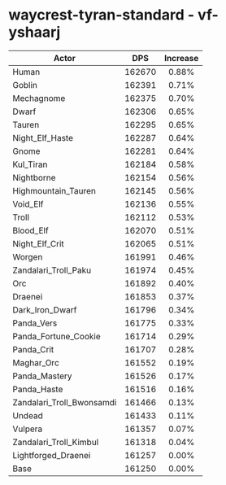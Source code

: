 # waycrest-tyran-standard - vf-yshaarj
| Actor | DPS | Increase |
|---|:---:|:---:|
|Human|162670|0.88%|
|Goblin|162391|0.71%|
|Mechagnome|162375|0.70%|
|Dwarf|162306|0.65%|
|Tauren|162295|0.65%|
|Night_Elf_Haste|162287|0.64%|
|Gnome|162281|0.64%|
|Kul_Tiran|162184|0.58%|
|Nightborne|162154|0.56%|
|Highmountain_Tauren|162145|0.56%|
|Void_Elf|162136|0.55%|
|Troll|162112|0.53%|
|Blood_Elf|162070|0.51%|
|Night_Elf_Crit|162065|0.51%|
|Worgen|161991|0.46%|
|Zandalari_Troll_Paku|161974|0.45%|
|Orc|161892|0.40%|
|Draenei|161853|0.37%|
|Dark_Iron_Dwarf|161796|0.34%|
|Panda_Vers|161775|0.33%|
|Panda_Fortune_Cookie|161714|0.29%|
|Panda_Crit|161707|0.28%|
|Maghar_Orc|161552|0.19%|
|Panda_Mastery|161526|0.17%|
|Panda_Haste|161516|0.16%|
|Zandalari_Troll_Bwonsamdi|161466|0.13%|
|Undead|161433|0.11%|
|Vulpera|161357|0.07%|
|Zandalari_Troll_Kimbul|161318|0.04%|
|Lightforged_Draenei|161257|0.00%|
|Base|161250|0.00%|
